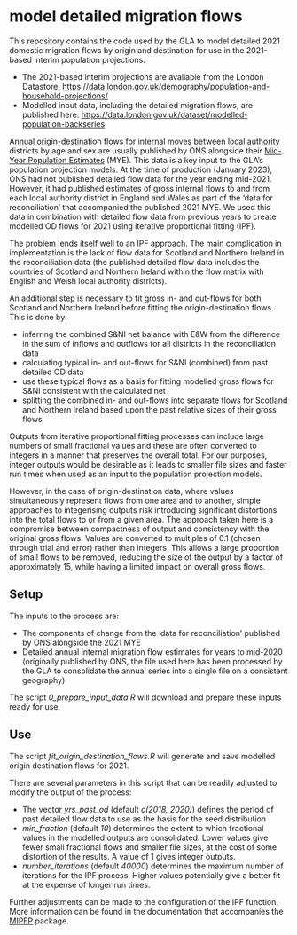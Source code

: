 
<!-- README.md is generated from README.Rmd. Please edit that file -->

# model detailed migration flows

This repository contains the code used by the GLA to model detailed 2021
domestic migration flows by origin and destination for use in the
2021-based interim population projections.

- The 2021-based interim projections are available from the London
  Datastore:
  <https://data.london.gov.uk/demography/population-and-household-projections/>
- Modelled input data, including the detailed migration flows, are
  published here:
  <https://data.london.gov.uk/dataset/modelled-population-backseries>

[Annual origin-destination
flows](https://www.ons.gov.uk/peoplepopulationandcommunity/populationandmigration/migrationwithintheuk/datasets/internalmigrationbyoriginanddestinationlocalauthoritiessexandsingleyearofagedetailedestimatesdataset)
for internal moves between local authority districts by age and sex are
usually published by ONS alongside their [Mid-Year Population
Estimates](https://www.ons.gov.uk/peoplepopulationandcommunity/populationandmigration/populationestimates/datasets/populationestimatesforukenglandandwalesscotlandandnorthernireland)
(MYE). This data is a key input to the GLA’s population projection
models. At the time of production (January 2023), ONS had not published
detailed flow data for the year ending mid-2021. However, it had
published estimates of gross internal flows to and from each local
authority district in England and Wales as part of the ‘data for
reconciliation’ that accompanied the published 2021 MYE. We used this
data in combination with detailed flow data from previous years to
create modelled OD flows for 2021 using iterative proportional fitting
(IPF).

The problem lends itself well to an IPF approach. The main complication
in implementation is the lack of flow data for Scotland and Northern
Ireland in the reconciliation data (the published detailed flow data
includes the countries of Scotland and Northern Ireland within the flow
matrix with English and Welsh local authority districts).

An additional step is necessary to fit gross in- and out-flows for both
Scotland and Northern Ireland before fitting the origin-destination
flows. This is done by:

- inferring the combined S&NI net balance with E&W from the difference
  in the sum of inflows and outflows for all districts in the
  reconciliation data
- calculating typical in- and out-flows for S&NI (combined) from past
  detailed OD data
- use these typical flows as a basis for fitting modelled gross flows
  for S&NI consistent with the calculated net
- splitting the combined in- and out-flows into separate flows for
  Scotland and Northern Ireland based upon the past relative sizes of
  their gross flows

Outputs from iterative proportional fitting processes can include large
numbers of small fractional values and these are often converted to
integers in a manner that preserves the overall total. For our purposes,
integer outputs would be desirable as it leads to smaller file sizes and
faster run times when used as an input to the population projection
models.

However, in the case of origin-destination data, where values
simultaneously represent flows from one area and to another, simple
approaches to integerising outputs risk introducing significant
distortions into the total flows to or from a given area. The approach
taken here is a compromise between compactness of output and consistency
with the original gross flows. Values are converted to multiples of 0.1
(chosen through trial and error) rather than integers. This allows a
large proportion of small flows to be removed, reducing the size of the
output by a factor of approximately 15, while having a limited impact on
overall gross flows.

## Setup

The inputs to the process are:

- The components of change from the ‘data for reconciliation’ published
  by ONS alongside the 2021 MYE
- Detailed annual internal migration flow estimates for years to
  mid-2020 (originally published by ONS, the file used here has been
  processed by the GLA to consolidate the annual series into a single
  file on a consistent geography)

The script *0_prepare_input_data.R* will download and prepare these
inputs ready for use.

## Use

The script *fit_origin_destination_flows.R* will generate and save
modelled origin destination flows for 2021.

There are several parameters in this script that can be readily adjusted
to modify the output of the process:

- The vector *yrs_past_od* (default *c(2018, 2020)*) defines the period
  of past detailed flow data to use as the basis for the seed
  distribution
- *min_fraction* (default *10*) determines the extent to which
  fractional values in the modelled outputs are consolidated. Lower
  values give fewer small fractional flows and smaller file sizes, at
  the cost of some distortion of the results. A value of 1 gives integer
  outputs.
- *number_iterations* (default *40000*) determines the maximum number of
  iterations for the IPF process. Higher values potentially give a
  better fit at the expense of longer run times.

Further adjustments can be made to the configuration of the IPF
function. More information can be found in the documentation that
accompanies the [MIPFP](https://www.jstatsoft.org/article/view/v086c02)
package.
